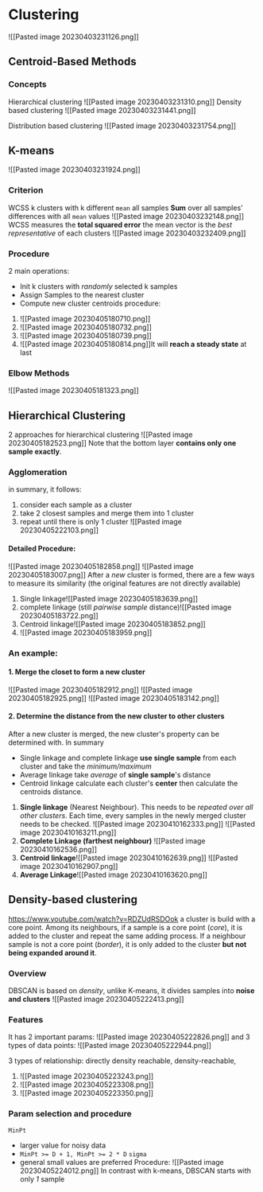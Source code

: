 # Clustering
![[Pasted image 20230403231126.png]]
## Centroid-Based Methods
### Concepts
Hierarchical clustering
![[Pasted image 20230403231310.png]]
Density based clustering
![[Pasted image 20230403231441.png]]

Distribution based clustering
![[Pasted image 20230403231754.png]]



## K-means
![[Pasted image 20230403231924.png]]
### Criterion
WCSS
k clusters with k different `mean`
all samples
**Sum** over all samples' differences with all `mean` values
![[Pasted image 20230403232148.png]]
WCSS measures the **total squared error**
the mean vector is the _best representative_ of each clusters
![[Pasted image 20230403232409.png]]

### Procedure
2 main operations:
- Init k clusters with *randomly* selected k samples
- Assign Samples to the nearest cluster
- Compute new cluster centroids
procedure:
1. ![[Pasted image 20230405180710.png]]
2. ![[Pasted image 20230405180732.png]]
3. ![[Pasted image 20230405180739.png]]
4. ![[Pasted image 20230405180814.png]]It will **reach a steady state** at last
### Elbow Methods
![[Pasted image 20230405181323.png]]

## Hierarchical Clustering
2 approaches for hierarchical clustering
![[Pasted image 20230405182523.png]]
Note that the bottom layer **contains only one sample exactly**.

### Agglomeration
in summary, it follows:
1. consider each sample as a cluster
2. take 2 closest samples and merge them into 1 cluster
3. repeat until there is only 1 cluster
![[Pasted image 20230405222103.png]]

#### Detailed Procedure:
![[Pasted image 20230405182858.png]]
![[Pasted image 20230405183007.png]]
After a _new_ cluster is formed, there are a few ways to measure its similarity (the original features are not directly available)
1. Single linkage![[Pasted image 20230405183639.png]]
2. complete linkage (still *pairwise sample* distance)![[Pasted image 20230405183722.png]]
3. Centroid linkage![[Pasted image 20230405183852.png]]
4. ![[Pasted image 20230405183959.png]]
### An  example:
#### 1. Merge the closet to form a new cluster
![[Pasted image 20230405182912.png]]
![[Pasted image 20230405182925.png]]
![[Pasted image 20230405183142.png]]
#### 2. Determine the distance from the new cluster to other clusters
After a new cluster is merged, the new cluster's property can be determined with.
In summary
- Single linkage and complete linkage **use single sample** from each cluster and take the _minimum/maximum_
- Average linkage take _average_ of **single sample**'s distance
- Centroid linkage calculate each cluster's **center** then calculate the centroids distance.

1. **Single linkage** (Nearest Neighbour). This needs to be _repeated_ _over all other clusters_. Each time, every samples in the newly merged cluster needs to be checked.
![[Pasted image 20230410162333.png]] 
![[Pasted image 20230410163211.png]]
2. **Complete Linkage (farthest neighbour)** ![[Pasted image 20230410162536.png]]
3. **Centroid linkage**![[Pasted image 20230410162639.png]]
![[Pasted image 20230410162907.png]]
4. **Average Linkage**![[Pasted image 20230410163620.png]]




## Density-based clustering
https://www.youtube.com/watch?v=RDZUdRSDOok
a cluster is build with a core point. Among its neighbours, if a sample is a core point (_core_), it is added to the cluster and repeat the same adding process. If a neighbour sample is not a core point (_border_), it is only added to the cluster **but not being expanded around it**.
### Overview 
DBSCAN is based on _density_, unlike K-means, it divides samples into **noise and clusters**
![[Pasted image 20230405222413.png]]
### Features
It has 2 important params: 
![[Pasted image 20230405222826.png]]
and 3 types of data points:
![[Pasted image 20230405222944.png]]

3 types of relationship:
directly density reachable,  density-reachable, 
1. ![[Pasted image 20230405223243.png]]
2. ![[Pasted image 20230405223308.png]]
3. ![[Pasted image 20230405223350.png]]

### Param selection and procedure
`MinPt` 
- larger value for noisy data
- `MinPt >= D + 1, MinPt >= 2 * D`
`sigma`
- general small values are preferred
Procedure:
![[Pasted image 20230405224012.png]]
In contrast with k-means, DBSCAN starts with only *1* sample